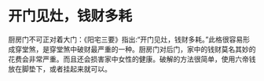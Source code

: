 # 开门见灶，钱财多耗

厨房门不可正对着大门：《阳宅三要》指出:“开门见灶，钱财多耗。”此格很容易形成穿堂煞，是穿堂煞中破财最严重的一种。厨房门对后门，家中的钱财莫名其妙的花费会非常严重。而且还会损害家中女性的健康。破解的方法很简单，使用六帝钱放在脚垫下，或者挂起来就可以。
